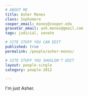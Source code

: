 ```yaml
---
# ABOUT ME
title: Asher Mones
class: Sophomore
cooper_email: mones@cooper.edu
gravatar_email: ash.mones@gmail.com
tags: judicial, senate

# SITE STUFF YOU CAN EDIT
published: true
permalink: /people/asher-mones/

# SITE STUFF YOU SHOULDN'T EDIT
layout: people-single
category: people-2012

---
```


I'm just Asher.
